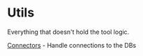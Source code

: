 # Utils
Everything that doesn't hold the tool logic.

[Connectors](connectors/README.MD) - Handle connections to the DBs